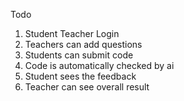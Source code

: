 Todo 

1. Student Teacher Login
2. Teachers can add questions
3. Students can submit code
4. Code is automatically checked by ai
5. Student sees the feedback
6. Teacher can see overall result